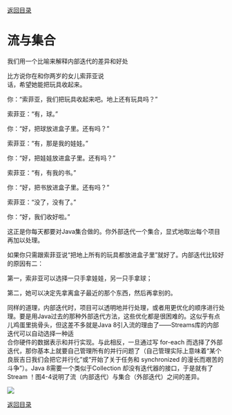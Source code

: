 [返回目录](/README.md)

# 流与集合

我们用一个比喻来解释内部迭代的差异和好处

比方说你在和你两岁的女儿索菲亚说  
话，希望她能把玩具收起来。

你：“索菲亚，我们把玩具收起来吧。地上还有玩具吗？”

索菲亚：“有，球。”

你：“好，把球放进盒子里。还有吗？”

索菲亚：“有，那是我的娃娃。”

你：“好，把娃娃放进盒子里。还有吗？”

索菲亚：“有，有我的书。”

你：“好，把书放进盒子里。还有吗？”

索菲亚：“没了，没有了。”

你：“好，我们收好啦。”

这正是你每天都要对Java集合做的。你外部迭代一个集合，显式地取出每个项目再加以处理。

如果你只需跟索菲亚说“把地上所有的玩具都放进盒子里”就好了。内部迭代比较好的原因有二：

  
第一，索非亚可以选择一只手拿娃娃，另一只手拿球；

第二，她可以决定先拿离盒子最近的那个东西，然后再拿别的。

同样的道理，内部迭代时，项目可以透明地并行处理，或者用更优化的顺序进行处理。要是用Java过去的那种外部迭代方法，这些优化都是很困难的。这似乎有点儿鸡蛋里挑骨头，但这差不多就是Java 8引入流的理由了——Streams库的内部迭代可以自动选择一种适  
合你硬件的数据表示和并行实现。与此相反，一旦通过写 for-each 而选择了外部迭代，那你基本上就要自己管理所有的并行问题了（自己管理实际上意味着“某个良辰吉日我们会把它并行化”或“开始了关于任务和 synchronized 的漫长而艰苦的斗争”）。Java 8需要一个类似于Collection 却没有迭代器的接口，于是就有了 Stream ！图4-4说明了流（内部迭代）与集合（外部迭代）之间的差异。

![](/assets/import12.png)

[返回目录](/README.md)


